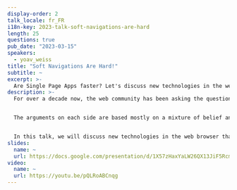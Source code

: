 ```yaml
---
display-order: 2
talk_locale: fr_FR
i18n-key: 2023-talk-soft-navigations-are-hard
length: 25
questions: true
pub_date: "2023-03-15"
speakers:
  - yoav_weiss
title: "Soft Navigations Are Hard!"
subtitle: ~
excerpt: >-
  Are Single Page Apps faster? Let's discuss new technologies in the web browser that allow us to measure performance metrics for SPAs.
description: >-
  For over a decade now, the web community has been asking the question, "Are Single Page Apps faster?"


  The arguments on each side are based mostly on a mixture of belief and anecdote, since we didn't have the data to answer these questions. Until now.


  In this talk, we will discuss new technologies in the web browser that allow us to measure performance metrics for Single Page Apps in the same way as for Multipage Apps. We'll look at their functionality, how they work, and how you can use them to improve the performance of your SPA.
slides:
  name: ~
  url: https://docs.google.com/presentation/d/1X57zHaxYaLW26QX13JiF5RcmhL2le2VBkTTGmAd4G5I/edit#slide=id.p
video:
  name: ~
  url: https://youtu.be/pQLRoABCnqg
---
```

